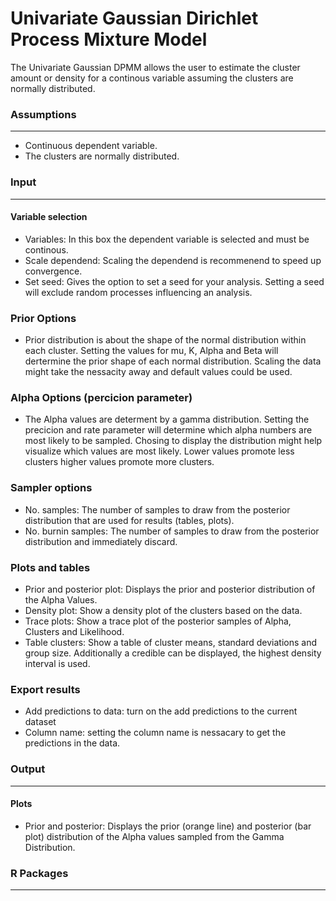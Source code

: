 Univariate Gaussian Dirichlet Process Mixture Model
===
The Univariate Gaussian DPMM allows the user to estimate the cluster amount or density for a continous variable assuming the clusters are normally distributed.

### Assumptions
---

- Continuous dependent variable.
- The clusters are normally distributed.


### Input
---

#### Variable selection
- Variables: In this box the dependent variable is selected and must be continous.  
- Scale dependend: Scaling the dependend is recommenend to speed up convergence.
- Set seed: Gives the option to set a seed for your analysis. Setting a seed will exclude random processes influencing an analysis.

### Prior Options
- Prior distribution is about the shape of the normal distribution within each cluster. Setting the values for mu, K, Alpha and Beta will dertermine the prior shape of each normal distribution. Scaling the data might take the nessacity away and default values could be used.

### Alpha Options (percicion parameter)
- The Alpha values are determent by a gamma distribution. Setting the precicion and rate parameter will determine which alpha numbers are most likely to be sampled. Chosing to display the distribution might help visualize which values are most likely. Lower values promote less clusters higher values promote more clusters.

### Sampler options
- No. samples: The number of samples to draw from the posterior distribution that are used for results (tables, plots).
- No. burnin samples: The number of samples to draw from the posterior distribution and immediately discard.

### Plots and tables
- Prior and posterior plot: Displays the prior and posterior distribution of the Alpha Values.
- Density plot: Show a density plot of the clusters based on the data.
- Trace plots: Show a trace plot of the posterior samples of Alpha, Clusters and Likelihood.
- Table clusters: Show a table of cluster means, standard deviations and group size. Additionally a credible can be displayed, the highest density interval is used.

### Export results
- Add predictions to data: turn on the add predictions to the current dataset
- Column name: setting the column name is nessacary to get the predictions in the data.

### Output
---
#### Plots
- Prior and posterior: Displays the prior (orange line) and posterior (bar plot) distribution of the Alpha values sampled from the Gamma Distribution.







### R Packages
---

